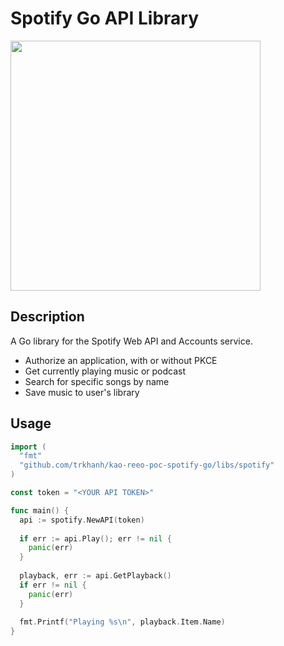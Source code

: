 # Spotify Go API Library

<img src="https://storage.googleapis.com/pr-newsroom-wp/1/2018/11/Spotify_Logo_RGB_Green.png" width="400">

## Description

A Go library for the Spotify Web API and Accounts service.

* Authorize an application, with or without PKCE
* Get currently playing music or podcast
* Search for specific songs by name
* Save music to user's library

## Usage
```go
import (
  "fmt"
  "github.com/trkhanh/kao-reeo-poc-spotify-go/libs/spotify"
)

const token = "<YOUR API TOKEN>"

func main() {  
  api := spotify.NewAPI(token)
  
  if err := api.Play(); err != nil {
    panic(err)
  }
  
  playback, err := api.GetPlayback()
  if err != nil {
    panic(err)
  }
  
  fmt.Printf("Playing %s\n", playback.Item.Name)
}
```